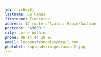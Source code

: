 ```yaml
---
id: rryx6ojEj
lastname: Le Camus
firstname: Françoise
address: 14 route d'Avalou, Brain/Authion
postcode: "49800 "
city: Loire Authion
phone: 06 14 44 28 95
email: lecamusfrancoise@gmail.com
photoUrl: /uploads/images/amap-2.jpg
---
```

